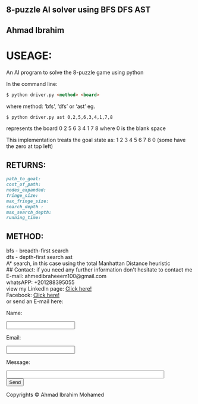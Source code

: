 ## 8-puzzle AI solver using BFS DFS AST
## Ahmad Ibrahim
# USEAGE:
An AI program to solve the 8-puzzle game using python

In the command line:


```markdown
$ python driver.py <method> <board>
```
where method: ‘bfs’, ‘dfs’ or ‘ast’ eg.
```markdown
$ python driver.py ast 0,2,5,6,3,4,1,7,8
```
represents the board 0 2 5 6 3 4 1 7 8 where 0 is the blank space

This implementation treats the goal state as: 1 2 3 4 5 6 7 8 0 (some have the zero at top left)

## RETURNS:
```markdown
path_to_goal:
cost_of_path: 
nodes_expanded: 
fringe_size:
max_fringe_size: 
search_depth :
max_search_depth:
running_time:
```
## METHOD:
<html>
bfs - breadth-first search <br/>
dfs - depth-first search ast <br/>
A* search, in this case using the total Manhattan Distance heuristic <br/>
</html>
## Contact:
<html>
if you need any further information don't hesitate to contact me <br />
E-mail: ahmedibraheeem100@gmail.com <br />
whatsAPP: +201288395055 <br />
view my LinkedIn page: <a href="https://www.linkedin.com/in/ahmad-ibrahim-2349b067/"> Click here! </a> <br />
Facebook: <a href="https://www.facebook.com/ahmedibraheeeem">Click here! </a> <br />
or send an E-mail here: <br />
<html>
      <body>            
         <form action="https://formspree.io/ahmedibraheeem100@gmail.com"
                  method="POST">
                <p>Name: </p><input type="text" name="name"><br />
                <p>Email: </p><input type="email" name="_replyto"> <br />
                <p>Message:</p><input type="text" name="Message" size="50" ><br />
                <input type="submit" value="Send"><br />
            </form>
      
 </body>
               
Copyrights &copy; Ahmad Ibrahim Mohamed
</html>
